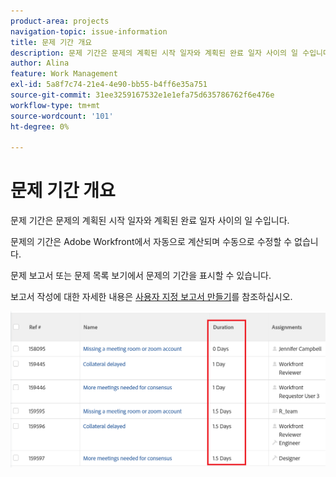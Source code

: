 ```yaml
---
product-area: projects
navigation-topic: issue-information
title: 문제 기간 개요
description: 문제 기간은 문제의 계획된 시작 일자와 계획된 완료 일자 사이의 일 수입니다.
author: Alina
feature: Work Management
exl-id: 5a8f7c74-21e4-4e90-bb55-b4ff6e35a751
source-git-commit: 31ee3259167532e1e1efa75d635786762f6e476e
workflow-type: tm+mt
source-wordcount: '101'
ht-degree: 0%

---
```


# 문제 기간 개요

문제 기간은 문제의 계획된 시작 일자와 계획된 완료 일자 사이의 일 수입니다.

문제의 기간은 Adobe Workfront에서 자동으로 계산되며 수동으로 수정할 수 없습니다.

문제 보고서 또는 문제 목록 보기에서 문제의 기간을 표시할 수 있습니다.

보고서 작성에 대한 자세한 내용은 [사용자 지정 보고서 만들기](../../../reports-and-dashboards/reports/creating-and-managing-reports/create-custom-report.md)를 참조하십시오.

![](assets/nwe-issue-duration-view-highlighted-350x73.png)
